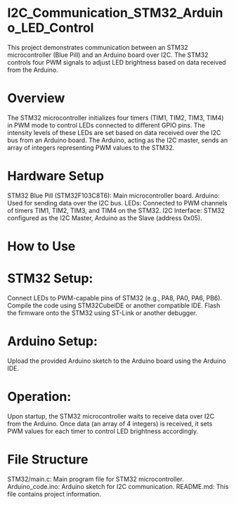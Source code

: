 # I2C_Communication_STM32_Arduino_LED_Control
This project demonstrates communication between an STM32 microcontroller (Blue Pill) and an Arduino board over I2C. The STM32 controls four PWM signals to adjust LED brightness based on data received from the Arduino.

# Overview
The STM32 microcontroller initializes four timers (TIM1, TIM2, TIM3, TIM4) in PWM mode to control LEDs connected to different GPIO pins. The intensity levels of these LEDs are set based on data received over the I2C bus from an Arduino board. The Arduino, acting as the I2C master, sends an array of integers representing PWM values to the STM32.

# Hardware Setup
STM32 Blue Pill (STM32F103C8T6): Main microcontroller board.
Arduino: Used for sending data over the I2C bus.
LEDs: Connected to PWM channels of timers TIM1, TIM2, TIM3, and TIM4 on the STM32.
I2C Interface: STM32 configured as the I2C Master, Arduino as the Slave  (address 0x05).

# How to Use
# STM32 Setup:

Connect LEDs to PWM-capable pins of STM32 (e.g., PA8, PA0, PA6, PB6).
Compile the code using STM32CubeIDE or another compatible IDE.
Flash the firmware onto the STM32 using ST-Link or another debugger.

# Arduino Setup:
Upload the provided Arduino sketch to the Arduino board using the Arduino IDE.
# Operation:
Upon startup, the STM32 microcontroller waits to receive data over I2C from the Arduino.
Once data (an array of 4 integers) is received, it sets PWM values for each timer to control LED brightness accordingly.

# File Structure
STM32/main.c: Main program file for STM32 microcontroller.
Arduino_code.ino: Arduino sketch for I2C communication.
README.md: This file contains project information.


